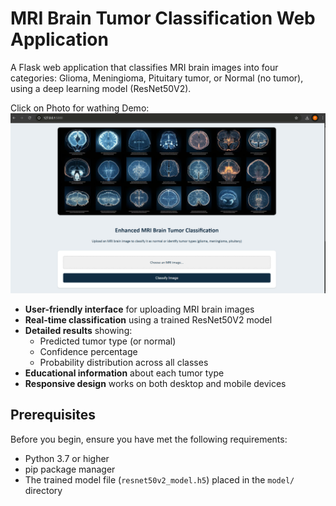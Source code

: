 # MRI Brain Tumor Classification Web Application


A Flask web application that classifies MRI brain images into four categories: Glioma, Meningioma, Pituitary tumor, or Normal (no tumor), using a deep learning model (ResNet50V2).


Click on Photo for wathing Demo:
[![Watch the demo video](image1.png)](https://www.youtube.com/watch?v=56UmLB-Gc04)

- **User-friendly interface** for uploading MRI brain images
- **Real-time classification** using a trained ResNet50V2 model
- **Detailed results** showing:
  - Predicted tumor type (or normal)
  - Confidence percentage
  - Probability distribution across all classes
- **Educational information** about each tumor type
- **Responsive design** works on both desktop and mobile devices

## Prerequisites

Before you begin, ensure you have met the following requirements:
- Python 3.7 or higher
- pip package manager
- The trained model file (`resnet50v2_model.h5`) placed in the `model/` directory

